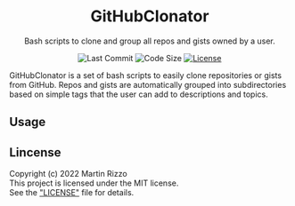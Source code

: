 <div align="center">

GitHubClonator
==============
Bash scripts to clone and group all repos and gists owned by a user.

![Last Commit](https://img.shields.io/github/last-commit/martin-rizzo/GitHubClonator)
![Code Size](https://img.shields.io/github/languages/code-size/martin-rizzo/GitHubClonator)
[![License](https://img.shields.io/github/license/martin-rizzo/GitHubClonator)](LICENSE)

</div>

GitHubClonator is a set of bash scripts to easily clone repositories or gists from GitHub. Repos and gists are automatically grouped into subdirectories based on simple tags that the user can add to descriptions and topics.

Usage
-----

Lincense
--------

Copyright (c) 2022 Martin Rizzo  
This project is licensed under the MIT license.  
See the ["LICENSE"](LICENSE) file for details.
